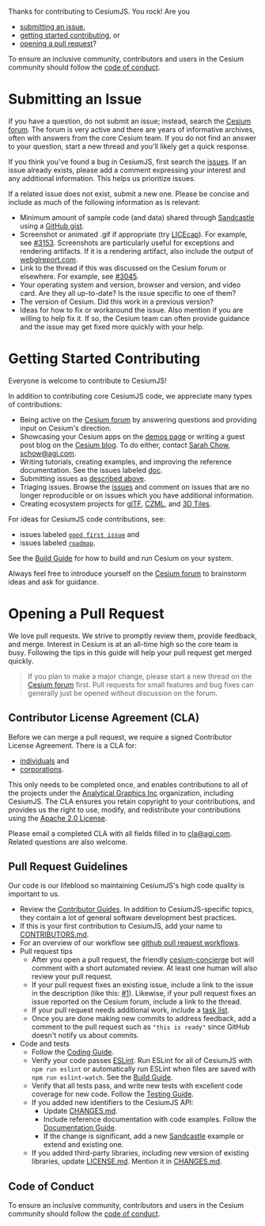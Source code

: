 Thanks for contributing to CesiumJS.  You rock!  Are you

* [submitting an issue](#submitting-an-issue),
* [getting started contributing](#getting-started-contributing), or
* [opening a pull request](#opening-a-pull-request)?

To ensure an inclusive community, contributors and users in the Cesium community should follow the [code of conduct](./CODE_OF_CONDUCT.md).

# Submitting an Issue

If you have a question, do not submit an issue; instead, search the [Cesium forum](http://cesiumjs.org/forum.html).  The forum is very active and there are years of informative archives, often with answers from the core Cesium team.  If you do not find an answer to your question, start a new thread and you'll likely get a quick response.

If you think you've found a bug in CesiumJS, first search the [issues](https://github.com/AnalyticalGraphicsInc/cesium/issues).  If an issue already exists, please add a comment expressing your interest and any additional information.  This helps us prioritize issues.

If a related issue does not exist, submit a new one.  Please be concise and include as much of the following information as is relevant:
* Minimum amount of sample code (and data) shared through [Sandcastle](http://cesiumjs.org/Cesium/Apps/Sandcastle/index.html?src=Hello%20World.html&label=Showcases) using a [GitHub gist](http://cesiumjs.org/2016/04/14/Share-Sandcastle-Examples-Easily-with-GitHub-Gists/).
* Screenshot or animated .gif if appropriate (try [LICEcap](http://www.cockos.com/licecap/)).  For example, see [#3153](https://github.com/AnalyticalGraphicsInc/cesium/issues/3153).  Screenshots are particularly useful for exceptions and rendering artifacts.  If it is a rendering artifact, also include the output of [webglreport.com](http://webglreport.com/).
* Link to the thread if this was discussed on the Cesium forum or elsewhere.  For example, see [#3045](https://github.com/AnalyticalGraphicsInc/cesium/issues/3045).
* Your operating system and version, browser and version, and video card.  Are they all up-to-date?  Is the issue specific to one of them?
* The version of Cesium.  Did this work in a previous version?
* Ideas for how to fix or workaround the issue.  Also mention if you are willing to help fix it.  If so, the Cesium team can often provide guidance and the issue may get fixed more quickly with your help.

# Getting Started Contributing

Everyone is welcome to contribute to CesiumJS!

In addition to contributing core CesiumJS code, we appreciate many types of contributions:

* Being active on the [Cesium forum](http://cesiumjs.org/forum.html) by answering questions and providing input on Cesium's direction.
* Showcasing your Cesium apps on the [demos page](http://cesiumjs.org/demos.html) or writing a guest post blog on the [Cesium blog](http://cesiumjs.org/blog.html).  To do either, contact [Sarah Chow](http://cesiumjs.org/team/SarahChow.html), schow@agi.com.
* Writing tutorials, creating examples, and improving the reference documentation.  See the issues labeled [doc](https://github.com/AnalyticalGraphicsInc/cesium/labels/doc).
* Submitting issues as [described above](#submitting-an-issue).
* Triaging issues.  Browse the [issues](https://github.com/AnalyticalGraphicsInc/cesium/issues) and comment on issues that are no longer reproducible or on issues which you have additional information.
* Creating ecosystem projects for [glTF](https://github.com/KhronosGroup/glTF/issues/456), [CZML](https://github.com/AnalyticalGraphicsInc/cesium/wiki/CZML-Guide), and [3D Tiles](https://github.com/AnalyticalGraphicsInc/3d-tiles).

For ideas for CesiumJS code contributions, see:

* issues labeled [`good first issue`](https://github.com/AnalyticalGraphicsInc/cesium/labels/good%20first%20issue) and
* issues labeled [`roadmap`](https://github.com/AnalyticalGraphicsInc/cesium/labels/roadmap).

See the [Build Guide](Documentation/Contributors/BuildGuide/README.md) for how to build and run Cesium on your system.

Always feel free to introduce yourself on the [Cesium forum](http://cesiumjs.org/forum.html) to brainstorm ideas and ask for guidance.

# Opening a Pull Request

We love pull requests.  We strive to promptly review them, provide feedback, and merge.  Interest in Cesium is at an all-time high so the core team is busy.  Following the tips in this guide will help your pull request get merged quickly.

> If you plan to make a major change, please start a new thread on the [Cesium forum](http://cesiumjs.org/forum.html) first.  Pull requests for small features and bug fixes can generally just be opened without discussion on the forum.

## Contributor License Agreement (CLA)

Before we can merge a pull request, we require a signed Contributor License Agreement.  There is a CLA for:

* [individuals](Documentation/Contributors/CLAs/individual-cla-agi-v1.0.txt) and
* [corporations](Documentation/Contributors/CLAs/corporate-cla-agi-v1.0.txt).

This only needs to be completed once, and enables contributions to all of the projects under the [Analytical Graphics Inc](https://github.com/AnalyticalGraphicsInc) organization, including CesiumJS.  The CLA ensures you retain copyright to your contributions, and provides us the right to use, modify, and redistribute your contributions using the [Apache 2.0 License](LICENSE.md).

Please email a completed CLA with all fields filled in to [cla@agi.com](mailto:cla@agi.com).  Related questions are also welcome.

## Pull Request Guidelines

Our code is our lifeblood so maintaining CesiumJS's high code quality is important to us.

* Review the [Contributor Guides](Documentation/Contributors/README.md).  In addition to CesiumJS-specific topics, they contain a lot of general software development best practices.
* If this is your first contribution to CesiumJS, add your name to [CONTRIBUTORS.md](https://github.com/AnalyticalGraphicsInc/cesium/blob/master/CONTRIBUTORS.md).
* For an overview of our workflow see [github pull request workflows](http://cesiumjs.org/2013/10/08/GitHub-Pull-Request-Workflows/).
* Pull request tips
   * After you open a pull request, the friendly [cesium-concierge](https://github.com/AnalyticalGraphicsInc/cesium-concierge) bot will comment with a short automated review.  At least one human will also review your pull request.
   * If your pull request fixes an existing issue, include a link to the issue in the description (like this: [#1](https://github.com/AnalyticalGraphicsInc/cesium/issues/1)).  Likewise, if your pull request fixes an issue reported on the Cesium forum, include a link to the thread.
   * If your pull request needs additional work, include a [task list](https://github.com/blog/1375%0A-task-lists-in-gfm-issues-pulls-comments).
   * Once you are done making new commits to address feedback, add a comment to the pull request such as `"this is ready"` since GitHub doesn't notify us about commits.
* Code and tests
   * Follow the [Coding Guide](Documentation/Contributors/CodingGuide/README.md).
   * Verify your code passes [ESLint](http://www.eslint.org/).  Run ESLint for all of CesiumJS with `npm run eslint` or automatically run ESLint when files are saved with `npm run eslint-watch`.  See the [Build Guide](Documentation/Contributors/BuildGuide/README.md).
   * Verify that all tests pass, and write new tests with excellent code coverage for new code.  Follow the [Testing Guide](Documentation/Contributors/TestingGuide/README.md).
   * If you added new identifiers to the CesiumJS API:
      * Update [CHANGES.md](CHANGES.md).
      * Include reference documentation with code examples.  Follow the [Documentation Guide](Documentation/Contributors/DocumentationGuide/README.md).
      * If the change is significant, add a new [Sandcastle](http://cesiumjs.org/Cesium/Apps/Sandcastle/index.html) example or extend and existing one.
   * If you added third-party libraries, including new version of existing libraries, update [LICENSE.md](LICENSE.md).  Mention it in [CHANGES.md](CHANGES.md). 

## Code of Conduct

To ensure an inclusive community, contributors and users in the Cesium community should follow the [code of conduct](./CODE_OF_CONDUCT.md).

